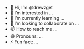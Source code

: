 - 👋 Hi, I’m @drewzget
- 👀 I’m interested in ...
- 🌱 I’m currently learning ...
- 💞️ I’m looking to collaborate on ...
- 📫 How to reach me ...
- 😄 Pronouns: ...
- ⚡ Fun fact: ...

<!---
drewzget/drewzget is a ✨ special ✨ repository because its `README.md` (this file) appears on your GitHub profile.
You can click the Preview link to take a look at your changes.
--->
